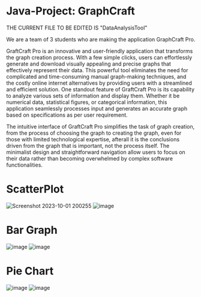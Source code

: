 # Java-Project: GraphCraft

THE CURRENT FILE TO BE EDITED IS "DataAnalysisTool"

We are a team of 3 students who are making the application GraphCraft Pro.

GraftCraft Pro is an innovative and user-friendly application that transforms the graph creation process. With a few simple clicks, users can effortlessly generate and download visually appealing and precise graphs that effectively represent their data. This powerful tool eliminates the need for complicated and time-consuming manual graph-making techniques, and the costly online internet alternatives by  providing users with a streamlined and efficient solution. One standout feature of GraftCraft Pro is its capability to analyze various sets of information and display them. Whether it be numerical data, statistical figures, or categorical information, this application seamlessly processes input and generates an accurate graph based on specifications as per user requirement. 

The intuitive interface of GraftCraft Pro simplifies the task of graph creation, from the process of choosing the graph to creating the graph, even for those with limited technological expertise, afterall it is the conclusions driven from the graph that is important, not the process itself. The minimalist design and straightforward navigation allow users to focus on their data rather than becoming overwhelmed by complex software functionalities.

# ScatterPlot
![Screenshot 2023-10-01 200255](https://github.com/AdityaC2/Java-Project/assets/91754462/080be969-3ee5-4f8f-a8b1-705b20522da8)
![image](https://github.com/AdityaC2/Java-Project/assets/91754462/91d25f85-c923-484b-9387-522395c6a160)

# Bar Graph
![image](https://github.com/AdityaC2/Java-Project/assets/91754462/588e0e9a-9202-4268-ac42-fd590c6cb410)
![image](https://github.com/AdityaC2/Java-Project/assets/91754462/f3a590f8-cfd1-4b28-b7a2-d5210672f201)

# Pie Chart
![image](https://github.com/AdityaC2/Java-Project/assets/91754462/6ae6aae2-2b03-4cec-8e98-7b88c607ab51)
![image](https://github.com/AdityaC2/Java-Project/assets/91754462/1f294f5b-6a20-408e-a6d6-feaea2926fd2)

